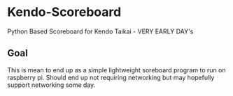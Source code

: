 # Kendo-Scoreboard
Python Based Scoreboard for Kendo Taikai - VERY EARLY DAY's
## Goal
This is mean to end up as a simple lightweight soreboard program to run on raspberry pi.
Should end up not requiring networking but may hopefully support networking some day.
